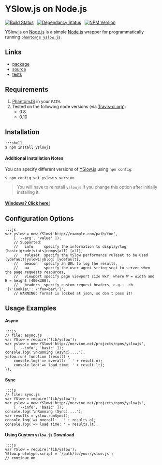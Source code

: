 # YSlow.js on Node.js

[![Build Status](https://travis-ci.org/jmervine/node-yslowjs.png?branch=master)](https://travis-ci.org/jmervine/node-yslowjs) &nbsp; [![Dependancy Status](https://david-dm.org/jmervine/node-yslowjs.png)](https://david-dm.org/jmervine/node-yslowjs) &nbsp; [![NPM Version](https://badge.fury.io/js/yslowjs.png)](https://badge.fury.io/js/yslowjs)

YSlow.js on [Node.js](http://mervine.net/nodejs) is a simple [Node.js](http://mervine.net/nodejs) wrapper for programmatically running [`phantomjs yslow.js`](http://yslow.org/phantomjs/).

## Links

* [package](https://npmjs.org/package/yslowjs)
* [source](https://github.com/jmervine/node-yslowjs)
* [tests](https://travis-ci.org/jmervine/yslowjs)

## Requirements

1. [PhantomJS](http://phantomjs.org/) in your `PATH`.
2. Tested on the following node versions (via [Travis-ci.org](http://travis-ci.org)):
    - 0.8
    - 0.10

## Installation

    :::shell
    $ npm install yslowjs

#### Additional Installation Notes

You can specify different versions of [YSlow.js](http://mervine.net/yslowjs) using `npm config`:

    $ npm config set yslowjs_version

> You will have to reinstall `yslowjs` if you change this option after initially installing it.

#### [Windows? Click here!](https://github.com/jmervine/node-yslowjs/blob/master/NOTES.mdown)

## Configuration Options

    :::js
    var yslow = new YSlow('http://example.com/path/foo',
        [ '--arg', 'value' ]);
        // Supported:
        //   info     specify the information to display/log (basic|grade|stats|comps|all) [all],
        //   ruleset  specify the YSlow performance ruleset to be used (ydefault|yslow1|yblog) [ydefault],
        //   beacon   specify an URL to log the results,
        //   ua       specify the user agent string sent to server when the page requests resources,
        //   viewport specify page viewport size WxY, where W = width and H = height [400x300],
        //   headers  specify custom request headers, e.g.: -ch '{\'Cookie\': \'foo=bar\'}',
        // WARNING: format is locked at json, so don't pass it!

## Usage Examples

#### Async

    :::js
    // file: async.js
    var YSlow = require('lib/yslow');
    var yslow = new YSlow('http://mervine.net/projects/npms/yslowjs',
        [ '--info', 'basic' ]);
    console.log('\nRunning (Async)....');
    yslow.run( function (result) {
        console.log('=> overall:   ' + result.o);
        console.log('=> load time: ' + result.lt);
    });

#### Sync

    :::js
    // file: sync.js
    var YSlow = require('lib/yslow');
    var yslow = new YSlow('http://mervine.net/projects/npms/yslowjs',
        [ '--info', 'basic' ]);
    console.log('\nRunning (Sync)....');
    var results = yslow.runSync();
    console.log('=> overall:   ' + results.o);
    console.log('=> load time: ' + results.lt);

#### Using Custom `yslow.js` Download

    :::js
    var YSlow = require('lib/yslow');
    YSlow.prototype.script = '/path/to/your/yslow.js';
    // continue on


